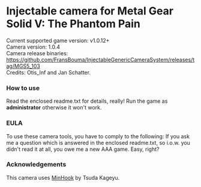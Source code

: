 Injectable camera for Metal Gear Solid V: The Phantom Pain
============================

Current supported game version: v1.0.12+  
Camera version: 1.0.4  
Camera release binaries: https://github.com/FransBouma/InjectableGenericCameraSystem/releases/tag/MGS5_103   
Credits: Otis_Inf and Jan Schatter.

### How to use
Read the enclosed readme.txt for details, really! Run the game as **administrator** otherwise it won't work.

### EULA
To use these camera tools, you have to comply to the following:
If you ask me a question which is answered in the enclosed readme.txt, so i.o.w. you didn't read it at all, 
you owe me a new AAA game. Easy, right? 

### Acknowledgements
This camera uses [MinHook](https://github.com/TsudaKageyu/minhook) by Tsuda Kageyu.
